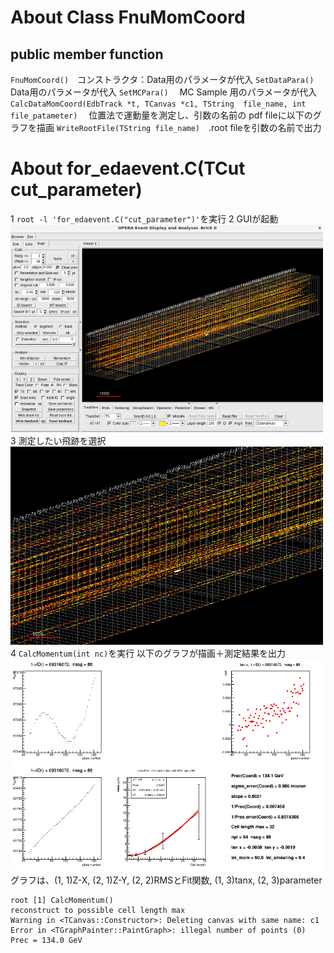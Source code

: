 # About Class FnuMomCoord
## public member function

`FnuMomCoord()`　コンストラクタ：Data用のパラメータが代入
`SetDataPara()`　Data用のパラメータが代入
`SetMCPara()`　 MC Sample 用のパラメータが代入
`CalcDataMomCoord(EdbTrack *t, TCanvas *c1, TString  file_name, int file_patameter)`　
位置法で運動量を測定し、引数の名前の pdf fileに以下のグラフを描画
`WriteRootFile(TString file_name)`　.root fileを引数の名前で出力

# About for_edaevent.C(TCut cut_parameter)
1 `root -l 'for_edaevent.C("cut_parameter")'`を実行
2 GUIが起動<br>
<img width="500" src=figure/gui.png><br>
3 測定したい飛跡を選択<br>
<img width="500" src=figure/select_track.png><br>
4 `CalcMomentum(int nc)`を実行
以下のグラフが描画＋測定結果を出力<br>
<img width="500" src=figure/RecoMom.png><br>
グラフは、(1, 1)Z-X, (2, 1)Z-Y, (2, 2)RMSとFit関数, (1, 3)tanx, (2, 3)parameter
```
root [1] CalcMomentum()
reconstruct to possible cell length max
Warning in <TCanvas::Constructor>: Deleting canvas with same name: c1
Error in <TGraphPainter::PaintGraph>: illegal number of points (0)
Prec = 134.0 GeV
```
